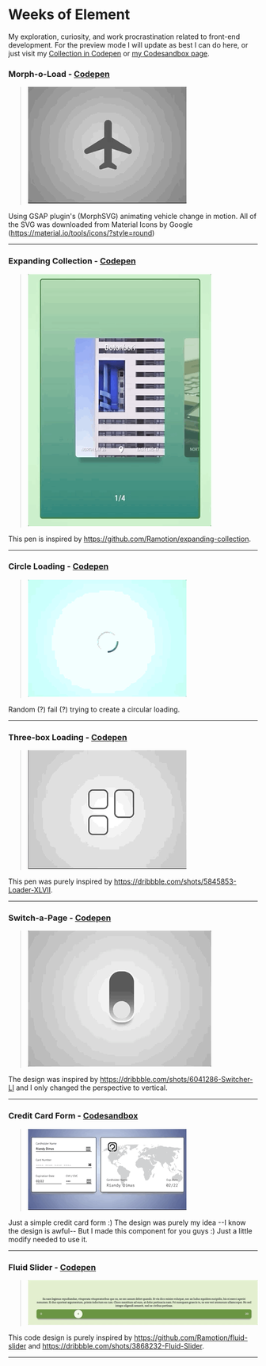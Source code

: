 # Weeks of Element
My exploration, curiosity, and work procrastination related to front-end development. For the preview mode I will update as best I can do here, or just visit my [Collection in Codepen](https://codepen.io/collection/nMoNxQ/) or [my Codesandbox page](https://codesandbox.io/u/riandy-dimas).


### Morph-o-Load - [Codepen](https://codepen.io/riandy-dimas/full/eaWLVr)
>![](morph-o-load.gif)


Using GSAP plugin's (MorphSVG) animating vehicle change in motion. All of the SVG was downloaded from Material Icons by Google (https://material.io/tools/icons/?style=round)

---

### Expanding Collection - [Codepen](https://codepen.io/riandy-dimas/full/xBwPQa)
>![](expanding-collection-o.gif)


This pen is inspired by https://github.com/Ramotion/expanding-collection.

---

### Circle Loading - [Codepen](https://codepen.io/riandy-dimas/full/xNxzOO)
>![](circle-loading.gif)


Random (?) fail (?) trying to create a circular loading.

---

### Three-box Loading - [Codepen](https://codepen.io/riandy-dimas/full/VOwGEK)
>![](three-box-loading.gif)


This pen was purely inspired by https://dribbble.com/shots/5845853-Loader-XLVII.

---

### Switch-a-Page - [Codepen](https://codepen.io/riandy-dimas/full/JqYqao)
>![](switch-a-page.gif)


The design was inspired by https://dribbble.com/shots/6041286-Switcher-LI and I only changed the perspective to vertical.

---

### Credit Card Form - [Codesandbox](https://codesandbox.io/s/7y45q7p221?fontsize=14&view=preview)
>![](credit-card-form.gif)


Just a simple credit card form :) The design was purely my idea --I know the design is awful-- But I made this component for you guys :) Just a little modify needed to use it.

---

### Fluid Slider - [Codepen](https://codepen.io/riandy-dimas/full/KEwpdw)
>![](fluid-slider.gif)


This code design is purely inspired by https://github.com/Ramotion/fluid-slider and https://dribbble.com/shots/3868232-Fluid-Slider.

---


